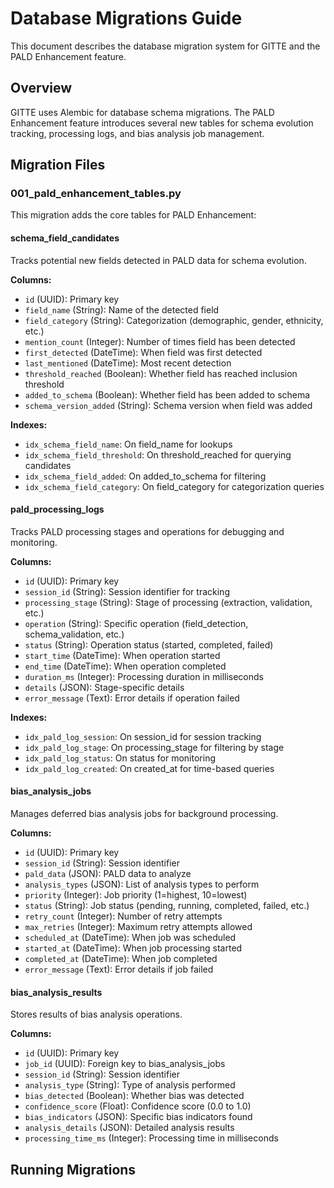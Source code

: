 # Database Migrations Guide

This document describes the database migration system for GITTE and the PALD Enhancement feature.

## Overview

GITTE uses Alembic for database schema migrations. The PALD Enhancement feature introduces several new tables for schema evolution tracking, processing logs, and bias analysis job management.

## Migration Files

### 001_pald_enhancement_tables.py

This migration adds the core tables for PALD Enhancement:

#### schema_field_candidates
Tracks potential new fields detected in PALD data for schema evolution.

**Columns:**
- `id` (UUID): Primary key
- `field_name` (String): Name of the detected field
- `field_category` (String): Categorization (demographic, gender, ethnicity, etc.)
- `mention_count` (Integer): Number of times field has been detected
- `first_detected` (DateTime): When field was first detected
- `last_mentioned` (DateTime): Most recent detection
- `threshold_reached` (Boolean): Whether field has reached inclusion threshold
- `added_to_schema` (Boolean): Whether field has been added to schema
- `schema_version_added` (String): Schema version when field was added

**Indexes:**
- `idx_schema_field_name`: On field_name for lookups
- `idx_schema_field_threshold`: On threshold_reached for querying candidates
- `idx_schema_field_added`: On added_to_schema for filtering
- `idx_schema_field_category`: On field_category for categorization queries

#### pald_processing_logs
Tracks PALD processing stages and operations for debugging and monitoring.

**Columns:**
- `id` (UUID): Primary key
- `session_id` (String): Session identifier for tracking
- `processing_stage` (String): Stage of processing (extraction, validation, etc.)
- `operation` (String): Specific operation (field_detection, schema_validation, etc.)
- `status` (String): Operation status (started, completed, failed)
- `start_time` (DateTime): When operation started
- `end_time` (DateTime): When operation completed
- `duration_ms` (Integer): Processing duration in milliseconds
- `details` (JSON): Stage-specific details
- `error_message` (Text): Error details if operation failed

**Indexes:**
- `idx_pald_log_session`: On session_id for session tracking
- `idx_pald_log_stage`: On processing_stage for filtering by stage
- `idx_pald_log_status`: On status for monitoring
- `idx_pald_log_created`: On created_at for time-based queries

#### bias_analysis_jobs
Manages deferred bias analysis jobs for background processing.

**Columns:**
- `id` (UUID): Primary key
- `session_id` (String): Session identifier
- `pald_data` (JSON): PALD data to analyze
- `analysis_types` (JSON): List of analysis types to perform
- `priority` (Integer): Job priority (1=highest, 10=lowest)
- `status` (String): Job status (pending, running, completed, failed, etc.)
- `retry_count` (Integer): Number of retry attempts
- `max_retries` (Integer): Maximum retry attempts allowed
- `scheduled_at` (DateTime): When job was scheduled
- `started_at` (DateTime): When job processing started
- `completed_at` (DateTime): When job completed
- `error_message` (Text): Error details if job failed

#### bias_analysis_results
Stores results of bias analysis operations.

**Columns:**
- `id` (UUID): Primary key
- `job_id` (UUID): Foreign key to bias_analysis_jobs
- `session_id` (String): Session identifier
- `analysis_type` (String): Type of analysis performed
- `bias_detected` (Boolean): Whether bias was detected
- `confidence_score` (Float): Confidence score (0.0 to 1.0)
- `bias_indicators` (JSON): Specific bias indicators found
- `analysis_details` (JSON): Detailed analysis results
- `processing_time_ms` (Integer): Processing time in milliseconds

## Running Migrations

```bash
